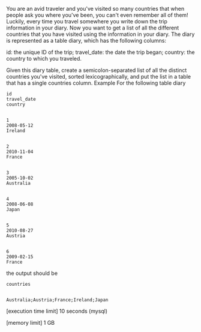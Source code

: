 You are an avid traveler and you've visited so many countries that when people ask you where you've been, you can't even remember all of them! Luckily, every time you travel somewhere you write down the trip information in your diary. Now you want to get a list of all the different countries that you have visited using the information in your diary.
The diary is represented as a table diary, which has the following columns:

id: the unique ID of the trip;
travel_date: the date the trip began;
country: the country to which you traveled.

Given this diary table, create a semicolon-separated list of all the distinct countries you've visited, sorted lexicographically, and put the list in a table that has a single countries column.
Example
For the following table diary

   
    id
    travel_date
    country
  
   
    1
    2008-05-12
    Ireland
  
   
    2
    2010-11-04
    France
  
   
    3
    2005-10-02
    Australia
  
   
    4
    2008-06-08
    Japan
    
   
    5
    2010-08-27
    Austria
  
   
    6
    2009-02-15
    France
  
  
the output should be

  
    countries
  
  
    Australia;Austria;France;Ireland;Japan
  



[execution time limit] 10 seconds (mysql)


[memory limit] 1 GB


